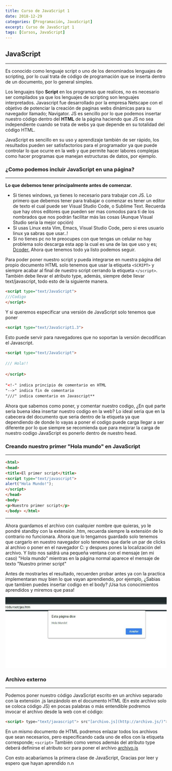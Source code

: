 ```yaml
---
title: Curso de JavaScript 1
date: 2018-12-29
categories: [Programación, JavaScript]
excerpt: Curso de JavaScript 1
tags: [Cursos, JavaScript]
---
```


## JavaScript
-------

Es conocido como lenguaje script o uno de los denominados lenguajes de scripting, por lo cual trata de código de programación que se inserta dentro de un documento, por lo general simples. 

Los lenguajes tipo **Script** en los programas que realices, no es necesario ser compilados ya que los lenguajes de scripting son lenguajes interpretados. Javascript fue desarrollado por la empresa Netscape con el objetivo de potenciar la creación de paginas webs dinámicas para su navegador llamado; Navigator. JS es sencillo por lo que podemos insertar nuestro código dentro del **HTML** de la página haciendo que JS no sea independiente cuando se trata de webs ya que depende en su totalidad del código HTML.

  

JavaScript es sencillo en su uso y aprendizaje también de ser rápido, los resultados pueden ser satisfactorios para el programador ya que puede controlar lo que ocurre en la web y que permite hacer labores complejas como hacer programas que manejan estructuras de datos, por ejemplo.

### ¿Como podemos incluir JavaScript en una página?
-------

**Lo que debemos tener principalmente antes de comenzar.**

- Si tienes windows, ya tienes lo necesario para trabajar con JS. Lo primero que debemos tener para trabajar o comenzar es tener un editor de texto el cual puede ser Visual Studio Code, o Sublime Text. Recuerda que hay otros editores que pueden ser mas comodos para ti de los nombrados que nos podrán facilitar más las cosas (Aunque Visual Studio seria la mejor opción)
- Si usas Linux esta Vim, Emacs, Visual Studio Code, pero si eres usuario linux ya sabras que usar..!
- Si no tienes pc no te preocupes con que tengas un celular no hay problema solo descarga esta app la cual es una de las que uso y es; [Dcoder.](https://play.google.com/store/apps/details?id=com.paprbit.dcoder&hl=es_CO) Ahora que tenemos todo ya listo podemos seguir.

Para poder poner nuestro script y pueda integrarse en nuestra página del propio documento HTML solo tenemos que usar la etiqueta `<SCRIPT>` y siempre acabar al final de nuestro script cerrando la etiqueta `</script>`. También debe llevar el atributo type, además, siempre debe llevar text/javascript, todo esto de la siguiente manera.

```html
<script type="text/JavaScript">
///Codigo
</script>
```

Y si queremos especificar una versión de JavaScript solo tenemos que poner

```html
<script type="text/JavaScript1.3">
```

Esto puede servir para navegadores que no soportan la versión decodifican el Javascript. 

```html
<script type="text/JavaScript">  
  
/// Hola!!

</script>

"<!-" indica principio de comentario en HTML  
"-->" indica fin de comentario  
"///" indica comentario en Javascript**
```
  
Ahora que sabemos como poner, y comentar nuestro codigo, ¿En qué parte seria buena idea insertar nuestro codigo en la web? Lo ideal seria que en  la cabecera del documento que seria dentro de la etiqueta <head> ya que dependiendo de donde lo vayas a poner el codigo puede carga llegar a ser diferente por lo que siempre se recomienda que para mejorar la carga de nuestro codigo JavaScript es ponerlo dentro de nuestro head. 
	
### Creando nuestro primer "Hola mundo" en JavaScript
	
-------

```html
<html>  
<head>  
<title>El primer script</title>  
<script type="text/javascript">  
alert("Hola Mundo!");  
</script>  
</head>  
<body>  
<p>Nuestro primer script</p>  
</body> </html>
```
-------
	
Ahora guardamos el archivo con cualquier nombre que quieras, yo le pondré standby con la extensión .htm, recuerda siempre la extensión de lo contrario no funcionara. Ahora que lo tengamos guardado solo tenemos que cargarlo en nuestro navegador solo tenemos que darle un par de clicks al archivo o poner en el navegador C: y despues pones la localización del archivo. Y listo nos saldrá una pequeña ventana con el mensaje (en mi caso) "Hola mundo" mientras en la página normal aparece el mensaje de texto "Nuestro primer script"
	
Antes de mostrarles el resultado, recuerden probar antes ya con la practica implementaran muy bien lo que vayan aprendiendo, por ejemplo, ¿Sabias que tambien puedes insertar codigo en el body? ¡Usa tus conocimientos aprendidos y miremos que pasa!
	
![console.jpg](/assets/img/post/03/holamundo.jpg)
	
  

### Archivo externo

-------

Podemos poner nuestro código JavaScript escrito en un archivo separado con la extensión .js lanzándolo en el documento HTML (En este archivo solo se coloca código JS) en pocas palabras o más entendible podremos invocar el archivo desde la web con el código:

```html
<script> type="text/javascript"> src"[archivo.js](http://archivo.js/)">
```

En un mismo documento de HTML podremos enlazar todos los archivos que sean necesarios, pero especificando cada uno de ellos con la etiqueta corresponde; `<script>` También como vemos además del atributo type deberá definirse el atributo scr para poner el archivo [archivo.js](http://archivo.js/)

Con esto acabaríamos la primera clase de JavaScript, Gracias por leer y espero que hayan aprendido n.n
